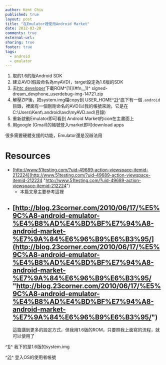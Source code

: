 ```yaml
---
author: Kent Chiu
published: true
layout: post
title: "在Emulator裡使用Android Market"
date: 2012-03-20
comments: true
external-url:
sharing: true
footer: true
tags:
  - android
  - emulator
---
```




1.  取的1.6的版Android SDK
2.  建立AVD(假設命名為myAVD)，target設定為1.6版的SDK
3.  去[htc
    developer](http://developer.htc.com/adp.html "http://developer.htc.com/adp.html")下載ROM^[1)](#fn__1)^
    signed-dream\_devphone\_userdebug-img-14721.zip
4.  解壓ZIP後，把system.img檔copy到
    USER\_HOME^[2)](#fn__2)^底下有一個`.android`目錄，裡面有一個剛剛命名的AVD(以我的帳號來說，它是在C:\\Users\\Kent\\.android\\avd\\myAVD.avd\\目錄)
5.  重新啟動Emulator即可看到 Android Market的icon在主畫面上
6.  用google (Gmail)的帳號登入market即可download apps

很多需要硬體支援的功能，Emulator還是沒辦法用

Resources
=========

-   [http://www.51testing.com/?uid-49689-action-viewspace-itemid-212224](http://www.51testing.com/?uid-49689-action-viewspace-itemid-212224 "http://www.51testing.com/?uid-49689-action-viewspace-itemid-212224")
    - 本篇文章主要參考這裡
-   [http://blog.23corner.com/2010/06/17/%E5%9C%A8-android-emulator-%E4%B8%AD%E4%BD%BF%E7%94%A8-android-market-%E7%9A%84%E6%96%B9%E6%B3%95/](http://blog.23corner.com/2010/06/17/%E5%9C%A8-android-emulator-%E4%B8%AD%E4%BD%BF%E7%94%A8-android-market-%E7%9A%84%E6%96%B9%E6%B3%95/ "http://blog.23corner.com/2010/06/17/%E5%9C%A8-android-emulator-%E4%B8%AD%E4%BD%BF%E7%94%A8-android-market-%E7%9A%84%E6%96%B9%E6%B3%95/")
    -
    這篇講到更多的設定方式，但我用1.6版的ROM，只要照我上面寫的流程，就可以使用了



^[1)](#fnt__1)^ 我下的是1.6版的system.img

^[2)](#fnt__2)^ 登入OS的使用者帳號